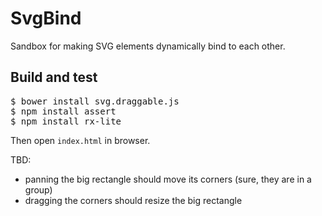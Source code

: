 # SvgBind

Sandbox for making SVG elements dynamically bind to each other.

## Build and test

<pre>
$ bower install svg.draggable.js
$ npm install assert
$ npm install rx-lite
</pre>

Then open `index.html` in browser.

TBD: 

- panning the big rectangle should move its corners (sure, they are in a group)
- dragging the corners should resize the big rectangle



